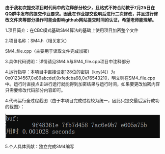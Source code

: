 **由于我初次提交项目时代码中的注释部分较少，且格式不符合助教于7月25日在QQ群中发布的提交作业要求。因此在作业提交说明后进行二次修改，并且进行修改文件夹等部分操作可能会影响github网站提交时间的认证，希望老师能理解。**

1.项目简介：在CBC模式基础SM4算法的基础上使用项目加密整个文件

2.项目名称：SM4.h（相关定义）

SM4_file.cpp（主要用于读取文件完成加密）

3.具体代码说明：详情请见SM4.h与SM4_file.cpp项目中注释部分

4.运行指导：本项目中直接设定128位的密钥（key[4]）为0x01234567,0x89abcdef,0xfedcba98,0x76543210，明文则在SM4_file.cpp中。运行时直接点击进行运行就能得到加密结果与运行时间，如果要更改加密内容只需要修改代码部分内容即可。

4.代码运行全过程截图（由于本项目完成过程较为统一，因此只提交最后运行成功的截图）：

![image](https://github.com/q7oyv3vkal/Innovation-and-Entrepreneurship-Projects/blob/Image/1.png)

5.个人具体贡献：独立完成SM4编写
